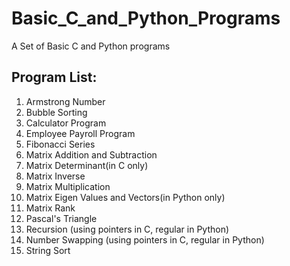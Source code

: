 # Basic_C_and_Python_Programs
A Set of Basic C and Python programs

## Program List:
1) Armstrong Number
2) Bubble Sorting
3) Calculator Program
4) Employee Payroll Program
5) Fibonacci Series
6) Matrix Addition and Subtraction
7) Matrix Determinant(in C only)
8) Matrix Inverse
9) Matrix Multiplication
10) Matrix Eigen Values and Vectors(in Python only)
11) Matrix Rank
12) Pascal's Triangle
13) Recursion (using pointers in C, regular in Python)
14) Number Swapping (using pointers in C, regular in Python)
15) String Sort
